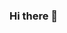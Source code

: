### Hi there 👋

<!--
**Ramlala-Yadav-Git/Ramlala-Yadav-Git** is a ✨ _special_ ✨ repository because its `README.md` (this file) appears on your GitHub profile.

- 🌱 I’m currently persuing: **full stack web developement course at Masai.**
- 👯 I’m looking to collaborate on: **Developing new and intriguing open-source projects, with the community, for the community**
- 🤔 I’m looking for: **full stack web developer role.**
- 📫 How to reach me:
- 😄 Pronouns: ...
- ⚡ Fun fact: ...
-->
